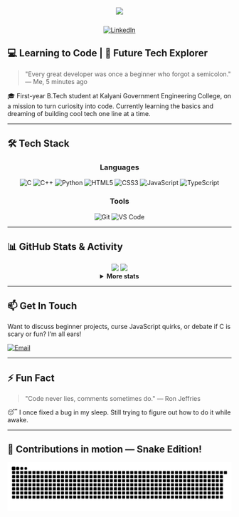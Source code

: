 <h1 align="center">
    <img src="https://readme-typing-svg.herokuapp.com/?font=Righteous&size=35&center=true&vCenter=true&width=500&height=70&duration=4000&lines=Hello+World!+👋;+I'm+Rahul+Singha!;" />
</h1>

<div align="center">

[![LinkedIn](https://img.shields.io/badge/LinkedIn-Rahul_Singha-0077B5?style=flat-square&logo=linkedin)](https://linkedin.com/in/rahul-singha-1b4914326)

</div>

## 💻 Learning to Code | 🚀 Future Tech Explorer
> "Every great developer was once a beginner who forgot a semicolon." — Me, 5 minutes ago

🎓 First-year B.Tech student at Kalyani Government Engineering College, on a mission to turn curiosity into code. Currently learning the basics and dreaming of building cool tech one line at a time.

---

## 🛠️ Tech Stack

<div align="center">

### Languages
![C](https://img.shields.io/badge/c-%2300599C.svg?style=for-the-badge&logo=c&logoColor=white) ![C++](https://img.shields.io/badge/c++-%2300599C.svg?style=for-the-badge&logo=c%2B%2B&logoColor=white) ![Python](https://img.shields.io/badge/python-3670A0?style=for-the-badge&logo=python&logoColor=ffdd54) ![HTML5](https://img.shields.io/badge/html5-%23E34F26.svg?style=for-the-badge&logo=html5&logoColor=white) ![CSS3](https://img.shields.io/badge/css3-%231572B6.svg?style=for-the-badge&logo=css3&logoColor=white) ![JavaScript](https://img.shields.io/badge/javascript-%23323330.svg?style=for-the-badge&logo=javascript&logoColor=%23F7DF1E) ![TypeScript](https://img.shields.io/badge/typescript-%23007ACC.svg?style=for-the-badge&logo=typescript&logoColor=white)

### Tools
![Git](https://img.shields.io/badge/Git-F05032?style=for-the-badge&logo=git&logoColor=white)
![VS Code](https://img.shields.io/badge/VS_Code-007ACC?style=for-the-badge&logo=visual-studio-code&logoColor=white)

</div>

---

## 📊 GitHub Stats & Activity

<div align="center">

  <img height="180em" src="https://github-readme-stats.vercel.app/api?username=rahulsingha24&theme=radical&hide_border=false&include_all_commits=true&count_private=false"/>
  <img height="180em" src="https://github-readme-stats.vercel.app/api/top-langs/?username=rahulsingha24&theme=radical&hide_border=false&include_all_commits=true&count_private=false&layout=compact"/>

<details>
<summary> <strong> More stats </strong> </summary>
  <img height="180em" src="https://nirzak-streak-stats.vercel.app/?user=rahulsingha24&theme=radical&hide_border=false"/>
</details>

</div>

---

## 📫 Get In Touch

Want to discuss beginner projects, curse JavaScript quirks, or debate if C is scary or fun? I’m all ears!

[![Email](https://img.shields.io/badge/Email-singharahul2005%40gmail.com-D14836?style=flat-square&logo=gmail)](mailto:singharahul2005@gmail.com)

---

## ⚡ Fun Fact
> "Code never lies, comments sometimes do." — Ron Jeffries

😴 I once fixed a bug in my sleep. Still trying to figure out how to do it while awake.

---

## 🐍 Contributions in motion — Snake Edition!

<picture>
  <source media="(prefers-color-scheme: dark)" srcset="https://raw.githubusercontent.com/rahulsingha24/rahulsingha24/output/github-snake-dark.svg" />
  <source media="(prefers-color-scheme: light)" srcset="https://raw.githubusercontent.com/rahulsingha24/rahulsingha24/output/github-snake.svg" />
  <img alt="github-snake" src="https://raw.githubusercontent.com/rahulsingha24/rahulsingha24/output/github-snake.svg" />
</picture>
